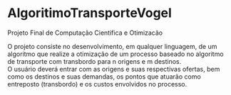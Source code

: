 # AlgoritimoTransporteVogel
Projeto Final de Computação Cientifica e Otimizacão  

  O projeto consiste no desenvolvimento, em qualquer linguagem, de um algoritmo que realize a otimização de um processo baseado no algoritmo de transporte com transbordo para n origens e m destinos.  
  O usuário deverá entrar com as origens e suas respectivas ofertas, bem como os destinos e suas demandas, os pontos que atuarão como entreposto (transbordo) e os custos envolvidos no processo. 
